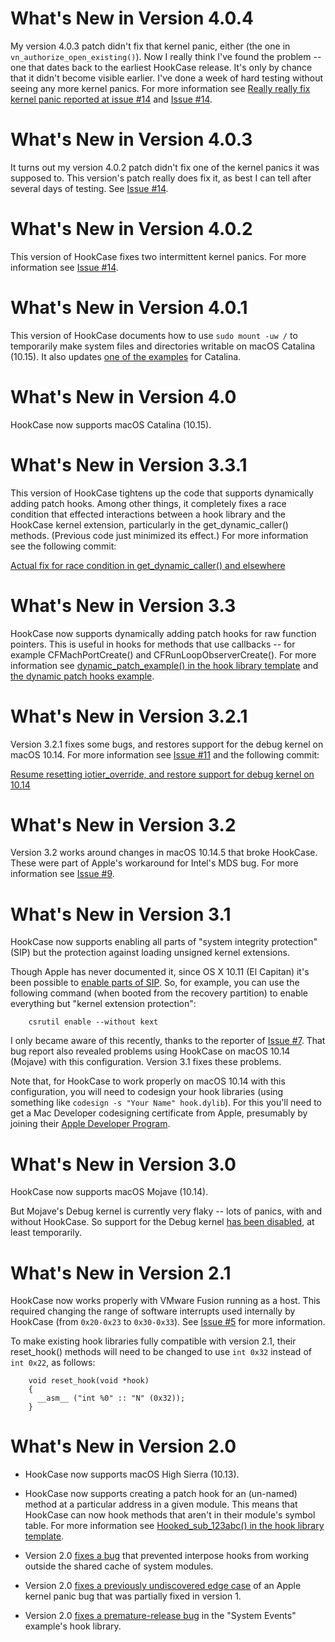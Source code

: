 # What's New in Version 4.0.4

My version 4.0.3 patch didn't fix that kernel panic, either (the one
in `vn_authorize_open_existing()`). Now I really think I've found the
problem -- one that dates back to the earliest HookCase release. It's
only by chance that it didn't become visible earlier. I've done a week
of hard testing without seeing any more kernel panics. For more
information see
[Really really fix kernel panic reported at issue #14](https://github.com/steven-michaud/HookCase/commit/8cf8a444aacea7c1cd752f09407224458cf190b6)
and
[Issue #14](https://github.com/steven-michaud/HookCase/issues/14).

# What's New in Version 4.0.3

It turns out my version 4.0.2 patch didn't fix one of the kernel
panics it was supposed to. This version's patch really does fix it, as
best I can tell after several days of testing. See
[Issue #14](https://github.com/steven-michaud/HookCase/issues/14).

# What's New in Version 4.0.2

This version of HookCase fixes two intermittent kernel panics. For
more information see [Issue #14](https://github.com/steven-michaud/HookCase/issues/14).

# What's New in Version 4.0.1

This version of HookCase documents how to use `sudo mount -uw /` to
temporarily make system files and directories writable on macOS
Catalina (10.15). It also updates
[one of the examples](Examples/secinit/) for Catalina.

# What's New in Version 4.0

HookCase now supports macOS Catalina (10.15).

# What's New in Version 3.3.1

This version of HookCase tightens up the code that supports
dynamically adding patch hooks. Among other things, it completely
fixes a race condition that effected interactions between a hook
library and the HookCase kernel extension, particularly in the
get_dynamic_caller() methods. (Previous code just minimized its
effect.) For more information see the following commit:

[Actual fix for race condition in get_dynamic_caller() and elsewhere](https://github.com/steven-michaud/HookCase/commit/7d6b56ac070eaab758c13a75b8cd8f6ada1b5978)

# What's New in Version 3.3

HookCase now supports dynamically adding patch hooks for raw function
pointers. This is useful in hooks for methods that use callbacks --
for example CFMachPortCreate() and CFRunLoopObserverCreate(). For more
information see
[dynamic_patch_example() in the hook library template](HookLibraryTemplate/hook.mm#L834)
and [the dynamic patch hooks example](examples-dynamic-hooking.md).

# What's New in Version 3.2.1

Version 3.2.1 fixes some bugs, and restores support for the debug
kernel on macOS 10.14. For more information see
[Issue #11](https://github.com/steven-michaud/HookCase/issues/11)
and the following commit:

[Resume resetting iotier_override, and restore support for debug kernel on 10.14](https://github.com/steven-michaud/HookCase/commit/30dd592df4f4792e5487d6e53d72eb585fd10028)

# What's New in Version 3.2

Version 3.2 works around changes in macOS 10.14.5 that broke
HookCase. These were part of Apple's workaround for Intel's MDS bug.
For more information see
[Issue #9](https://github.com/steven-michaud/HookCase/issues/9).

# What's New in Version 3.1

HookCase now supports enabling all parts of "system integrity
protection" (SIP) but the protection against loading unsigned kernel
extensions.

Though Apple has never documented it, since OS X 10.11 (El Capitan)
it's been possible to
[enable parts of SIP](https://forums.developer.apple.com/thread/17452).
So, for example, you can use the following command (when booted from
the recovery partition) to enable everything but "kernel extension
protection":

        csrutil enable --without kext

I only became aware of this recently, thanks to the reporter of
[Issue #7](https://github.com/steven-michaud/HookCase/issues/7).
That bug report also revealed problems using HookCase on macOS 10.14
(Mojave) with this configuration.  Version 3.1 fixes these problems.

Note that, for HookCase to work properly on macOS 10.14 with this
configuration, you will need to codesign your hook libraries (using
something like `codesign -s "Your Name" hook.dylib`).  For this you'll
need to get a Mac Developer codesigning certificate from Apple,
presumably by joining their
[Apple Developer Program](https://developer.apple.com/programs/).

# What's New in Version 3.0

HookCase now supports macOS Mojave (10.14).

But Mojave's Debug kernel is currently very flaky -- lots of panics,
with and without HookCase.  So support for the Debug kernel
[has been disabled](HookCase/HookCase/HookCase.cpp#L365), at least
temporarily.

# What's New in Version 2.1

HookCase now works properly with VMware Fusion running as a host. This
required changing the range of software interrupts used internally by
HookCase (from `0x20-0x23` to `0x30-0x33`). See
[Issue #5](https://github.com/steven-michaud/HookCase/issues/5) for
more information.

To make existing hook libraries fully compatible with version 2.1,
their reset_hook() methods will need to be changed to use `int 0x32`
instead of `int 0x22`, as follows:

        void reset_hook(void *hook)
        {
          __asm__ ("int %0" :: "N" (0x32));
        }

# What's New in Version 2.0

* HookCase now supports macOS High Sierra (10.13).

* HookCase now supports creating a patch hook for an (un-named) method
at a particular address in a given module.  This means that HookCase
can now hook methods that aren't in their module's symbol table.  For
more information see
[Hooked_sub_123abc() in the hook library template](HookLibraryTemplate/hook.mm#L873).

* Version 2.0 [fixes a bug](HookCase/HookCase/HookCase.cpp#L8559) that
prevented interpose hooks from working outside the shared cache of
system modules.

* Version 2.0
[fixes a previously undiscovered edge case](HookCase/HookCase/HookCase.cpp#L9959)
of an Apple kernel panic bug that was partially fixed in version 1.

* Version 2.0
[fixes a premature-release bug](Examples/events/hook.mm#L1339)
in the "System Events" example's hook library.
